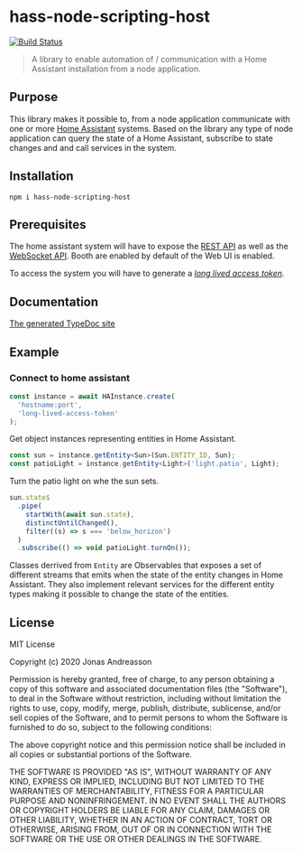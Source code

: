 # hass-node-scripting-host

[![Build Status](https://travis-ci.com/crusaider/hass-node-scripting-host.svg?branch=main)](https://travis-ci.com/crusaider/hass-node-scripting-host)

> A library to enable automation of / communication with a Home Assistant
> installation from a node application.

## Purpose

This library makes it possible to, from a node application communicate with one
or more [Home Assistant](https://www.home-assistant.io/) systems. Based on the
library any type of node application can query the state of a Home Assistant,
subscribe to state changes and and call services in the system.

## Installation

```
npm i hass-node-scripting-host
```

## Prerequisites

The home assistant system will have to expose the
[REST API](https://developers.home-assistant.io/docs/api/rest/) as well as the
[WebSocket API](https://developers.home-assistant.io/docs/api/websocket). Booth
are enabled by default of the Web UI is enabled.

To access the system you will have to generate a
[_long lived access token_](https://www.home-assistant.io/docs/authentication/).

## Documentation

[The generated TypeDoc site](https://crusaider.github.io/hass-node-scripting-host/index.html)

## Example

### Connect to home assistant

```ts
const instance = await HAInstance.create(
  'hostname:port',
  'long-lived-access-token'
);
```

Get object instances representing entities in Home Assistant.

```ts
const sun = instance.getEntity<Sun>(Sun.ENTITY_ID, Sun);
const patioLight = instance.getEntity<Light>('light.patio', Light);
```

Turn the patio light on whe the sun sets.

```ts
sun.state$
  .pipe(
    startWith(await sun.state),
    distinctUntilChanged(),
    filter((s) => s === 'below_horizon')
  )
  .subscribe(() => void patioLight.turnOn());
```

Classes derrived from `Entity` are
Observables that exposes a set of different streams that emits when the state of
the entity changes in Home Assistant. They also implement relevant services for
the different entity types making it possible to change the state of the
entities.

## License

MIT License

Copyright (c) 2020 Jonas Andreasson

Permission is hereby granted, free of charge, to any person obtaining a copy of
this software and associated documentation files (the "Software"), to deal in
the Software without restriction, including without limitation the rights to
use, copy, modify, merge, publish, distribute, sublicense, and/or sell copies of
the Software, and to permit persons to whom the Software is furnished to do so,
subject to the following conditions:

The above copyright notice and this permission notice shall be included in all
copies or substantial portions of the Software.

THE SOFTWARE IS PROVIDED "AS IS", WITHOUT WARRANTY OF ANY KIND, EXPRESS OR
IMPLIED, INCLUDING BUT NOT LIMITED TO THE WARRANTIES OF MERCHANTABILITY, FITNESS
FOR A PARTICULAR PURPOSE AND NONINFRINGEMENT. IN NO EVENT SHALL THE AUTHORS OR
COPYRIGHT HOLDERS BE LIABLE FOR ANY CLAIM, DAMAGES OR OTHER LIABILITY, WHETHER
IN AN ACTION OF CONTRACT, TORT OR OTHERWISE, ARISING FROM, OUT OF OR IN
CONNECTION WITH THE SOFTWARE OR THE USE OR OTHER DEALINGS IN THE SOFTWARE.
